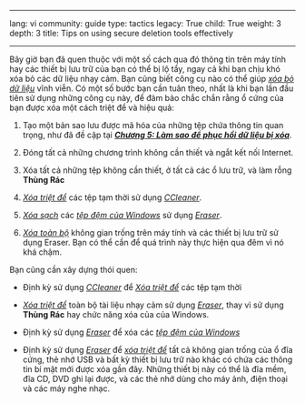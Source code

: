 

---

lang: vi
community: guide
type: tactics
legacy: True
child: True
weight: 3
depth: 3
title: Tips on using secure deletion tools effectively

---

Bây giờ bạn đã quen thuộc với một số cách qua đó thông tin trên máy tính hay các thiết bị lưu trữ của bạn có thể bị lộ tẩy, ngay cả khi bạn chịu khó xóa bỏ các dữ liệu nhạy cảm. Bạn cũng biết công cụ nào có thể giúp [*xóa bỏ dữ liệu*](/vi/glossary#Wiping) vĩnh viễn. Có một số bước bạn cần tuân theo, nhất là khi bạn lần đầu tiên sử dụng những công cụ này, để đảm bảo chắc chắn rằng ổ cứng của bạn được xóa một cách triệt để và hiệu quả:

1. Tạo một bản sao lưu được mã hóa của những tệp chứa thông tin quan trọng, như đã đề cập tại [***Chương 5: Làm sao để phục hồi dữ liệu bị xóa***](/vi/chuong-5).

2. Đóng tất cả những chương trình không cần thiết và ngắt kết nối Internet.

3. Xóa tất cả những tệp không cần thiết, ở tất cả các ổ lưu trữ, và làm rỗng **Thùng Rác**

4. [*Xóa triệt để*](/vi/glossary#Wiping) các tệp tạm thời sử dụng [*CCleaner*](/vi/glossary#CCleaner).

5. [*Xóa sạch*](/vi/glossary#Wiping) các [*tệp đệm của Windows*](/glossary#Swap_file) sử dụng [*Eraser*](/vi/glossary#Eraser).

6. [*Xóa toàn bộ*](/vi/glossary#Wiping) không gian trống trên máy tính và các thiết bị lưu trữ sử dụng Eraser. Bạn có thể cần để quá trình này thực hiện qua đêm vì nó khá chậm.
    
Bạn cũng cần xây dựng thói quen:

- Định kỳ sử dụng [*CCleaner*](/vi/glossary#CCleaner) để [*Xóa triệt để*](/vi/glossary#Wiping) các tệp tạm thời

- [*Xóa triệt để*](/vi/glossary#Wiping) toàn bộ tài liệu nhạy cảm sử dụng [*Eraser*](/vi/glossary#Eraser), thay vì sử dụng **Thùng Rác** hay chức năng xóa của của Windows.

- Định kỳ sử dụng [*Eraser*](/vi/glossary#Eraser) để xóa các [*tệp đệm của Windows*](/glossary#Swap_file)

- Định kỳ sử dụng [*Eraser*](/vi/glossary#Eraser) để [*xóa triệt để*](/vi/glossary#Wiping) tất cả không gian trống của ổ đĩa cứng, thẻ nhớ USB và bất kỳ thiết bị lưu trữ nào khác có chứa các thông tin bí mật mới được xóa gần đây. Những thiết bị này có thể là đĩa mềm, đĩa CD, DVD ghi lại được, và các thẻ nhớ dùng cho máy ảnh, điện thoại và các máy nghe nhạc.


